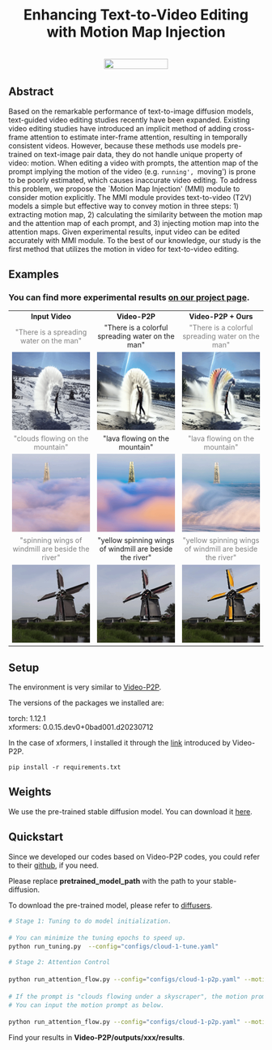 <div align="center">

<h1>Enhancing Text-to-Video Editing with Motion Map Injection</h1>


<br>

<image src="results/figure-1.jpg" width='50%' height='50%' />
<br>

</div>

## Abstract
Based on the remarkable performance of text-to-image diffusion models, text-guided video editing studies recently have been expanded. Existing video editing studies have introduced an implicit method of adding cross-frame attention to estimate inter-frame attention, resulting in temporally consistent videos.
However, because these methods use models pre-trained on text-image pair data, they do not handle unique property of video: motion. When editing a video with prompts, the attention map of the prompt implying the motion of the video (e.g. `running', `moving') is prone to be poorly estimated, which causes inaccurate video editing. To address this problem, we propose the `Motion Map Injection' (MMI) module to consider motion explicitly. The MMI module provides text-to-video (T2V) models a simple but effective way to convey motion in three steps: 1) extracting motion map, 2) calculating the similarity between the motion map and the attention map of each prompt, and 3) injecting motion map into the attention maps. Given experimental results, input video can be edited accurately with MMI module. To the best of our knowledge, our study is the first method that utilizes the motion in video for text-to-video editing.


## Examples
### You can find more experimental results [on our project page](https://currycurry915.github.io/MMI/).

<table class="center">
<tr>
  <td align="center" ><b>Input Video</b></td>
  <td align="center" ><b>Video-P2P</b></td>
  <td align="center" ><b>Video-P2P + Ours</b></td>
</tr>

 <tr>
  <td align="center" width=25% style="text-align:center;color:gray;">"There is a spreading water on the man"</td>
  <td align="center" width=25% style="text-align:center;">"There is a colorful spreading water on the man"</td>
  <td align="center" width=25% style="text-align:center;color:gray;">"There is a colorful spreading water on the man"</td>
</tr>

<tr>
  <td align="center" style colspan="1"><img src="results/colorful_water_input.gif" loop=infinite></td>
  <td align="center" style colspan="1"><img src="results/colorful_water_ori.gif"></td>
  <td align="center" style colspan="1"><img src="results/colorful_water_MMI.gif"></td>
</tr>


<tr>
  <td align="center" width=25% style="text-align:center;color:gray;">"clouds flowing on the mountain"</td>
  <td align="center" width=25% style="text-align:center;">"lava flowing on the mountain"</td>
  <td align="center" width=25% style="text-align:center;color:gray;">"lava flowing on the mountain"</td>
</tr>

<tr>
  <td align="center" style colspan="1"><img src="results/clouds_waves_input.gif"></td>
  <td align="center" style colspan="1"><img src="results/clouds_waves_ori.gif"></td>
  <td align="center" style colspan="1"><img src="results/clouds_waves_MMI.gif"></td>       
</tr>

<tr>
  <td align="center" width=25% style="text-align:center;color:gray;">"spinning wings of windmill are beside the river"</td>
  <td align="center" width=25% style="text-align:center;">"yellow spinning wings of windmill are beside the river"</td>
  <td align="center" width=25% style="text-align:center;color:gray;">"yellow spinning wings of windmill are beside the river"</td>
</tr>

<tr>
  <td align="center" style colspan="1"><img src="results/yellow_windmill_input.gif"></td>
  <td align="center" style colspan="1"><img src="results/yellow_windmill_ori.gif"></td>
  <td align="center" style colspan="1"><img src="results/yellow_windmill_MMI.gif"></td>       
</tr>
</table>



## Setup

The environment is very similar to [Video-P2P](https://github.com/ShaoTengLiu/Video-P2P).

The versions of the packages we installed are:

torch: 1.12.1 \
xformers: 0.0.15.dev0+0bad001.d20230712

In the case of xformers, I installed it through the [link](https://github.com/bryandlee/Tune-A-Video/issues/4) introduced by Video-P2P.

```shell
pip install -r requirements.txt
```


## Weights

We use the pre-trained stable diffusion model. You can download it [here](https://huggingface.co/runwayml/stable-diffusion-v1-5). 


## Quickstart

Since we developed our codes based on Video-P2P codes, you could refer to their [github](https://github.com/ShaoTengLiu/Video-P2P), if you need.

Please replace **pretrained_model_path** with the path to your stable-diffusion.

To download the pre-trained model, please refer to [diffusers](https://github.com/huggingface/diffusers).


``` bash
# Stage 1: Tuning to do model initialization.

# You can minimize the tuning epochs to speed up.
python run_tuning.py  --config="configs/cloud-1-tune.yaml"
```

``` bash
# Stage 2: Attention Control

python run_attention_flow.py --config="configs/cloud-1-p2p.yaml" --motion_prompt "Please enter motion prompt"

# If the prompt is "clouds flowing under a skyscraper", the motion prompt is "flowing".
# You can input the motion prompt as below.

python run_attention_flow.py --config="configs/cloud-1-p2p.yaml" --motion_prompt "flowing"
```

Find your results in **Video-P2P/outputs/xxx/results**.
